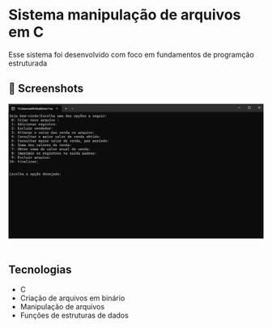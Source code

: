 # Sistema manipulação de arquivos em C
Esse sistema foi desenvolvido com foco em fundamentos de programção estruturada  

## :camera_flash: Screenshots
<!-- You can add more screenshots here if you like -->
<img src="/img1.png" width="700px">&emsp;
## Tecnologias
* C
* Criação de arquivos em binário
* Manipulação de arquivos
* Funções de estruturas de dados
